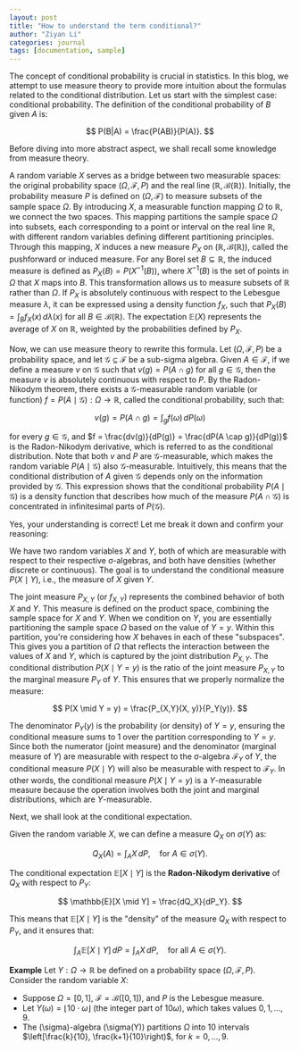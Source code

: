 ```yaml
---
layout: post
title: "How to understand the term conditional?"
author: "Ziyan Li"
categories: journal
tags: [documentation, sample]
---
```

The concept of conditional probability is crucial in statistics. In this blog, we attempt to use measure theory to provide more intuition about the formulas related to the conditional distribution. Let us start with the simplest case: conditional probability. The definition of the conditional probability of $B$ given $A$ is:

$$
P(B|A) = \frac{P(AB)}{P(A)}.
$$

Before diving into more abstract aspect, we shall recall some knowledge from measure theory. 

A random variable $X$ serves as a bridge between two measurable spaces: the original probability space $(\Omega, \mathcal{F}, P)$ and the real line $(\mathbb{R}, \mathcal{B}(\mathbb{R}))$. Initially, the probability measure $P$ is defined on $(\Omega, \mathcal{F})$ to measure subsets of the sample space $\Omega$. By introducing $X$, a measurable function mapping $\Omega$ to $\mathbb{R}$, we connect the two spaces. This mapping partitions the sample space $\Omega$ into subsets, each corresponding to a point or interval on the real line $\mathbb{R}$, with different random variables defining different partitioning principles. Through this mapping, $X$ induces a new measure $P_X$ on $(\mathbb{R}, \mathcal{B}(\mathbb{R}))$, called the pushforward or induced measure. For any Borel set $B \subseteq \mathbb{R}$, the induced measure is defined as $P_X(B) = P(X^{-1}(B))$, where $X^{-1}(B)$ is the set of points in $\Omega$ that $X$ maps into $B$. This transformation allows us to measure subsets of $\mathbb{R}$ rather than $\Omega$. If $P_X$ is absolutely continuous with respect to the Lebesgue measure $\lambda$, it can be expressed using a density function $f_X$, such that $P_X(B) = \int_B f_X(x) \, d\lambda(x)$ for all $B \in \mathcal{B}(\mathbb{R})$. The expectation $\mathbb{E}(X)$ represents the average of $X$ on $\mathbb{R}$, weighted by the probabilities defined by $P_X$.

Now, we can use measure theory to rewrite this formula. Let $(\Omega, \mathcal{F}, P)$ be a probability space, and let $\mathscr{G} \subseteq \mathcal{F}$ be a sub-sigma algebra. Given $A \in \mathcal{F}$, if we define a measure $v$ on $\mathcal{G}$ such that $v(g) = P(A \cap g)$ for all $g \in \mathcal{G}$, then the measure $v$ is absolutely continuous with respect to $P$. By the Radon-Nikodym theorem, there exists a $\mathcal{G}$-measurable random variable (or function) $f = P(A \mid \mathcal{G}): \Omega \to \mathbb{R}$, called the conditional probability, such that:

$$
v(g) = P(A \cap g) = \int_{g} f(\omega) \, dP(\omega)
$$

for every $g \in \mathcal{G}$, and $f = \frac{dv(g)}{dP(g)} = \frac{dP(A \cap g)}{dP(g)}$ is the Radon-Nikodym derivative, which is referred to as the conditional distribution. Note that both $v$ and $P$ are $\mathcal{G}$-measurable, which makes the random variable $P(A \mid \mathcal{G})$ also $\mathcal{G}$-measurable. Intuitively, this means that the conditional distribution of $A$ given $\mathcal{G}$ depends only on the information provided by $\mathcal{G}$. This expression shows that the conditional probability $P(A \mid \mathcal{G})$ is a density function that describes how much of the measure $P(A \cap \mathcal{G})$ is concentrated in infinitesimal parts of $P(\mathcal{G})$.

Yes, your understanding is correct! Let me break it down and confirm your reasoning:


We have two random variables $X$ and $Y$, both of which are measurable with respect to their respective σ-algebras, and both have densities (whether discrete or continuous). The goal is to understand the conditional measure $P(X \mid Y)$, i.e., the measure of $X$ given $Y$.

The joint measure $P_{X,Y}$ (or $f_{X,Y}$) represents the combined behavior of both $X$ and $Y$. This measure is defined on the product space, combining the sample space for $X$ and $Y$. When we condition on $Y$, you are essentially partitioning the sample space $\Omega$ based on the value of $Y = y$. Within this partition, you're considering how $X$ behaves in each of these "subspaces". This gives you a partition of $\Omega$ that reflects the interaction between the values of $X$ and $Y$, which is captured by the joint distribution $P_{X,Y}$. The conditional distribution $P(X \mid Y = y)$ is the ratio of the joint measure $P_{X,Y}$ to the marginal measure $P_Y$ of $Y$. This ensures that we properly normalize the measure:

$$
P(X \mid Y = y) = \frac{P_{X,Y}(X, y)}{P_Y(y)}.
$$

The denominator $P_Y(y)$ is the probability (or density) of $Y = y$, ensuring the conditional measure sums to 1 over the partition corresponding to $Y = y$. Since both the numerator (joint measure) and the denominator (marginal measure of $Y$) are measurable with respect to the σ-algebra $\mathcal{F}_Y$ of $Y$, the conditional measure $P(X \mid Y)$ will also be measurable with respect to $\mathcal{F}_Y$. In other words, the conditional measure $P(X \mid Y = y)$ is a $Y$-measurable measure because the operation involves both the joint and marginal distributions, which are $Y$-measurable.


Next, we shall look at the conditional expectation. 

Given the random variable $X$, we can define a measure $Q_X$ on $\sigma(Y)$ as:

$$
Q_X(A) = \int_A X \, dP, \quad \text{for } A \in \sigma(Y).
$$


The conditional expectation $\mathbb{E}[X \mid Y]$ is the **Radon-Nikodym derivative** of $Q_X$ with respect to $P_Y$:

$$
\mathbb{E}[X \mid Y] = \frac{dQ_X}{dP_Y}.
$$

This means that $\mathbb{E}[X \mid Y]$ is the "density" of the measure $Q_X$ with respect to $P_Y$, and it ensures that:

$$
\int_A \mathbb{E}[X \mid Y] \, dP = \int_A X \, dP, \quad \text{for all } A \in \sigma(Y).
$$


**Example**
Let $Y: \Omega \to \mathbb{R}$ be defined on a probability space $(\Omega, \mathcal{F}, P)$. Consider the random variable $X$:
- Suppose $\Omega = [0, 1]$, $\mathcal{F} = \mathcal{B}([0,1])$, and $P$ is the Lebesgue measure.
- Let $Y(\omega) = \lfloor 10 \cdot \omega \rfloor$ (the integer part of $10\omega$), which takes values $0, 1, ..., 9$.
- The \(\sigma\)-algebra \(\sigma(Y)\) partitions $\Omega$ into 10 intervals $\left[\frac{k}{10}, \frac{k+1}{10}\right)$, for $k = 0, ..., 9$.








